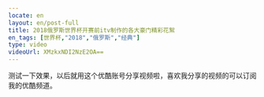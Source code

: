 ```yaml
---
locate: en
layout: en/post-full
title: 2018俄罗斯世界杯开赛前itv制作的各大豪门精彩花絮
en_tags: [世界杯,"2018","俄罗斯","经典"]
type: video
videoUrl: XMzkxNDI2NzE2OA==
---
```


测试一下效果，以后就用这个优酷账号分享视频啦，喜欢我分享的视频的可以订阅我的优酷频道。